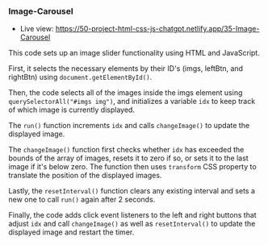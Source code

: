 ### Image-Carousel

- Live view: https://50-project-html-css-js-chatgpt.netlify.app/35-Image-Carousel

This code sets up an image slider functionality using HTML and JavaScript.

First, it selects the necessary elements by their ID's (imgs, leftBtn, and rightBtn) using `document.getElementById()`.

Then, the code selects all of the images inside the imgs element using `querySelectorAll("#imgs img")`, and initializes a variable `idx` to keep track of which image is currently displayed.

The `run()` function increments `idx` and calls `changeImage()` to update the displayed image.

The `changeImage()` function first checks whether `idx` has exceeded the bounds of the array of images, resets it to zero if so, or sets it to the last image if it's below zero. The function then uses `transform` CSS property to translate the position of the displayed images.

Lastly, the `resetInterval()` function clears any existing interval and sets a new one to call `run()` again after 2 seconds.

Finally, the code adds click event listeners to the left and right buttons that adjust `idx` and call `changeImage()` as well as `resetInterval()` to update the displayed image and restart the timer.
